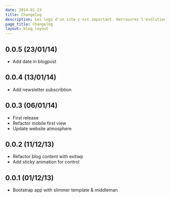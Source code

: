 ```yaml
---
date: 2014-01-23
title: Changelog
description: Les logs d'un site c'est important. Retrouvrez l'évolution des déploiements dans ce CHANGELOG.
page_title: Changelog
layout: blog_layout
---
```


## 0.0.5 (23/01/14)

* Add date in blogpost

## 0.0.4 (13/01/14)

* Add newsletter subscribtion

## 0.0.3 (06/01/14)

* First release
* Refactor mobile first view
* Update website atmosphere

## 0.0.2 (11/12/13)

* Refactor blog content with exitwp
* Add sticky animation for control

## 0.0.1 (01/12/13)

* Bootstrap app with slimmer template & middleman
